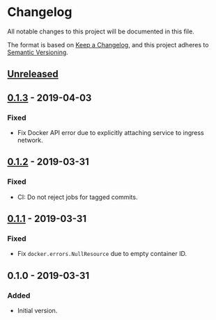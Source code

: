 # Changelog
All notable changes to this project will be documented in this file.

The format is based on [Keep a Changelog](https://keepachangelog.com/en/1.0.0/),
and this project adheres to [Semantic Versioning](https://semver.org/spec/v2.0.0.html).

## [Unreleased]

## [0.1.3] - 2019-04-03
### Fixed
- Fix Docker API error due to explicitly attaching service to ingress network.

## [0.1.2] - 2019-03-31
### Fixed
- CI: Do not reject jobs for tagged commits.

## [0.1.1] - 2019-03-31
### Fixed
- Fix `docker.errors.NullResource` due to empty container ID.

## 0.1.0 - 2019-03-31
### Added
- Initial version.

[Unreleased]: https://github.com/cjolowicz/buildbot-docker-swarm-worker/compare/v0.1.3...HEAD
[0.1.3]: https://github.com/cjolowicz/buildbot-docker-swarm-worker/compare/v0.1.2...v0.1.3
[0.1.2]: https://github.com/cjolowicz/buildbot-docker-swarm-worker/compare/v0.1.1...v0.1.2
[0.1.1]: https://github.com/cjolowicz/buildbot-docker-swarm-worker/compare/v0.1.0...v0.1.1
